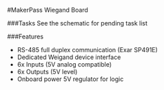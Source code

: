 #MakerPass Wiegand Board

###Tasks
See the schematic for pending task list

###Features
- RS-485 full duplex communication (Exar SP491E)
- Dedicated Weigand device interface
- 6x Inputs (5V analog compatible)
- 6x Outputs (5V level)
- Onboard power 5V regulator for logic
